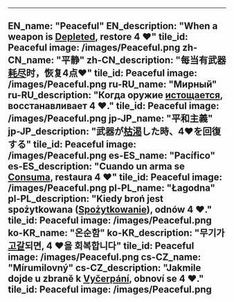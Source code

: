 ---

EN_name: "Peaceful"
EN_description: "When a weapon is <u>Depleted</u>, restore 4 ❤️"
tile_id: Peaceful
image: /images/Peaceful.png
zh-CN_name: "平静"
zh-CN_description: "每当有武器<u>耗尽</u>时，恢复4点❤️"
tile_id: Peaceful
image: /images/Peaceful.png
ru-RU_name: "Мирный"
ru-RU_description: "Когда оружие <u>истощается</u>, восстанавливает 4 ❤️."
tile_id: Peaceful
image: /images/Peaceful.png
jp-JP_name: "平和主義"
jp-JP_description: "武器が<u>枯渇</u>した時、4❤️を回復する"
tile_id: Peaceful
image: /images/Peaceful.png
es-ES_name: "Pacífico"
es-ES_description: "Cuando un arma se <u>Consuma</u>, restaura 4 ❤️"
tile_id: Peaceful
image: /images/Peaceful.png
pl-PL_name: "Łagodna"
pl-PL_description: "Kiedy broń jest spożytkowana (<u>Spożytkowanie</u>), odnów 4 ❤️."
tile_id: Peaceful
image: /images/Peaceful.png
ko-KR_name: "온순함"
ko-KR_description: "무기가 <u>고갈</u>되면, 4 ❤️을 회복합니다"
tile_id: Peaceful
image: /images/Peaceful.png
cs-CZ_name: "Mírumilovný"
cs-CZ_description: "Jakmile dojde u zbraně k <u>Vyčerpání</u>, obnoví se 4 ❤️."
tile_id: Peaceful
image: /images/Peaceful.png
---